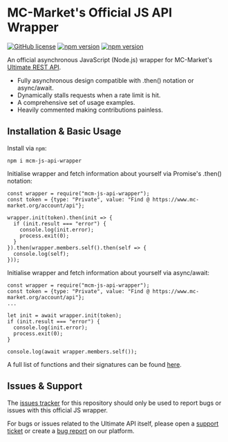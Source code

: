 # MC-Market's Official JS API Wrapper

[![GitHub license](https://img.shields.io/badge/license-MIT-007ec6)](https://github.com/Majored/mcm-js-api-wrapper/blob/main/LICENSE)
[![npm version](https://badge.fury.io/js/mcm-js-api-wrapper.svg)](https://www.npmjs.com/package/mcm-js-api-wrapper)
[![npm version](https://img.shields.io/badge/docs-passing-brightgreen)](https://mc-market-org.github.io/js-api-wrapper/)

An official asynchronous JavaScript (Node.js) wrapper for MC-Market's [Ultimate REST API](https://www.mc-market.org/wiki/ultimate-api/).

- Fully asynchronous design compatible with .then() notation or async/await.
- Dynamically stalls requests when a rate limit is hit.
- A comprehensive set of usage examples.
- Heavily commented making contributions painless.

## Installation & Basic Usage

Install via `npm`:

```
npm i mcm-js-api-wrapper
```

Initialise wrapper and fetch information about yourself via Promise's .then() notation:

```JS
const wrapper = require("mcm-js-api-wrapper");
const token = {type: "Private", value: "Find @ https://www.mc-market.org/account/api"};

wrapper.init(token).then(init => {
  if (init.result === "error") {
    console.log(init.error);
    process.exit(0);
  }
}).then(wrapper.members.self().then(self => {
  console.log(self);
}));
```

Initialise wrapper and fetch information about yourself via async/await:

```JS
const wrapper = require("mcm-js-api-wrapper");
const token = {type: "Private", value: "Find @ https://www.mc-market.org/account/api"};
...

let init = await wrapper.init(token);
if (init.result === "error") {
  console.log(init.error);
  process.exit(0);
}

console.log(await wrapper.members.self());
```

A full list of functions and their signatures can be found [here](https://github.com/MC-Market-org/mcm-js-api-wrapper/blob/main/USAGE.md).

## Issues & Support

The [issues tracker](https://github.com/MC-Market-org/mcm-js-api-wrapper/issues) for this repository should only be used to report bugs or issues with this official JS wrapper.

For bugs or issues related to the Ultimate API itself, please open a [support ticket](https://www.mc-market.org/tickets/new) or create a [bug report](https://www.mc-market.org/suggestions/create-thread) on our platform.
